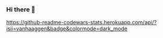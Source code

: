 ### Hi there 👋

https://github-readme-codewars-stats.herokuapp.com/api/?isii=vanhaaggen&badge&colormode=dark_mode

<!--
**isii0/isii0** is a ✨ _special_ ✨ repository because its `README.md` (this file) appears on your GitHub profile.
